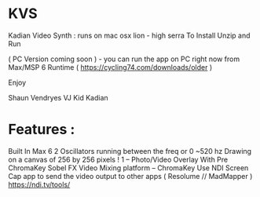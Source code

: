 # KVS
Kadian Video Synth :
runs on mac osx lion - high serra 
To Install
Unzip and Run


( PC Version coming soon ) - you can run the app on PC right now from Max/MSP 6 Runtime ( https://cycling74.com/downloads/older )

Enjoy

Shaun Vendryes
VJ Kid Kadian

Features :
=========================

Built In Max 6 
2 Oscillators running between the freq or 0 ~520 hz 
Drawing on a canvas of 256 by 256 pixels ! 
1 – Photo/Video Overlay With Pre ChromaKey Sobel FX 
Video Mixing platform – ChromaKey 
Use NDI Screen Cap app to send the video output to other apps ( Resolume // MadMapper )
https://ndi.tv/tools/

